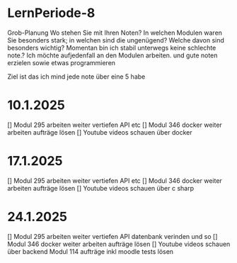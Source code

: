 # LernPeriode-8

Grob-Planung Wo stehen Sie mit Ihren Noten? In welchen Modulen waren Sie besonders stark; in welchen sind die ungenügend? Welche davon sind besonders wichtig? Momentan bin ich stabil unterwegs keine schlechte note.? Ich möchte aufjedenfall an den Modulen arbeiten. und gute noten erzielen sowie etwas programmieren

Ziel ist das ich mind jede note über eine 5 habe


# 10.1.2025
[] Modul 295 arbeiten weiter vertiefen API etc
[] Modul 346 docker weiter arbeiten aufträge lösen
[] Youtube videos schauen über docker

# 17.1.2025
[] Modul 295 arbeiten weiter vertiefen API etc
[] Modul 346 docker weiter arbeiten aufträge lösen
[] Youtube videos schauen über c sharp


# 24.1.2025
[] Modul 295 arbeiten weiter vertiefen API datenbank verinden und so
[] Modul 346 docker weiter arbeiten aufträge lösen
[] Youtube videos schauen über backend Modul 114 aufträge inkl moodle tests lösen
